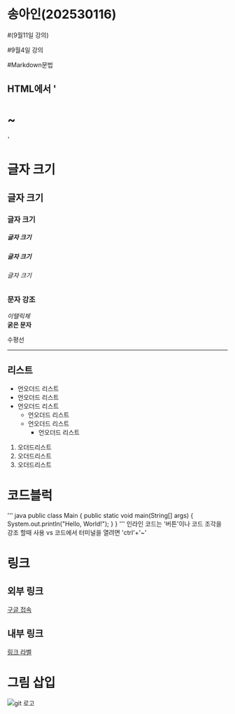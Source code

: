 # 송아인(202530116)

#(9월11일 강의)

#9월4일 강의

#Markdown문법

## HTML에서 ' <h1> ~ <h6>'

# 글자 크기 
## 글자 크기 
### 글자 크기 
##### 글자 크기 
##### 글자 크기 
###### 글자 크기 

### 문자 강조
*이탤릭체*  
**굵은 문자**

수평선
***

## 리스트 
* 언오더드 리스트
* 언오더드 리스트
* 언오더드 리스트   
    * 언오더드 리스트
    * 언오더드 리스트
        * 언오더드 리스트

 1. 오더드리스트   
 2. 오더드리스트   
 3. 오더드리스트 
 
 # 코드블럭
 ''' java
public class Main {
    public static void main(String[] args) {
        System.out.println("Hello, World!");
    }
}
'''
인라인 코드는  '버튼'이나 코드 조각을 강조 할때 사용 
vs 코드에서 터미널을 열려면 'ctrl'+'~'

# 링크

## 외부 링크 
[구글 접속](https://google.com "구글주소")

## 내부 링크
[링크 라벨](#리스트)

# 그림 삽입
![git 로고](./git.png "깃 로고")
